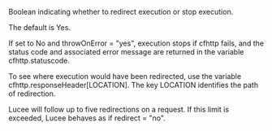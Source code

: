 Boolean indicating whether to redirect execution or stop execution.

The default is Yes.

If set to No and throwOnError = "yes", execution stops if cfhttp fails, and the status code and associated error message are returned in the variable cfhttp.statuscode.

To see where execution would have been redirected, use the variable cfhttp.responseHeader[LOCATION]. The key LOCATION identifies the path of redirection.

Lucee will follow up to five redirections on a request. If this limit is exceeded, Lucee behaves as if redirect = "no".

